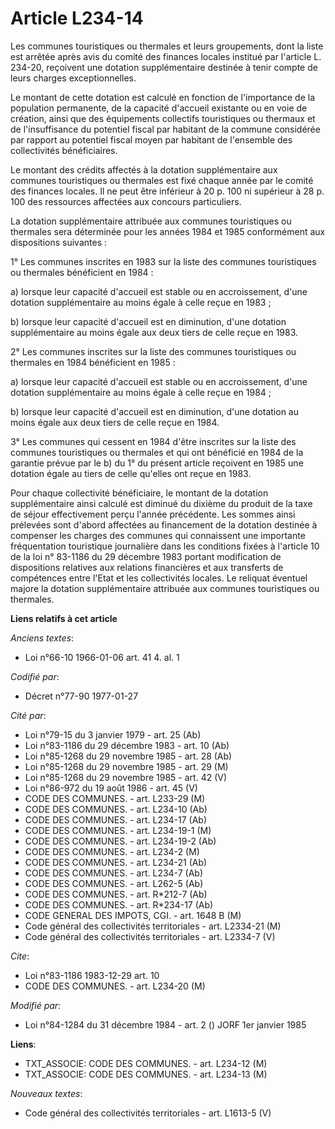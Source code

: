 # Article L234-14

Les communes touristiques ou thermales et leurs groupements, dont la liste est arrêtée après avis du comité des finances
locales institué par l'article L. 234-20, reçoivent une dotation supplémentaire destinée à tenir compte de leurs charges
exceptionnelles.

Le montant de cette dotation est calculé en fonction de l'importance de la population permanente, de la capacité d'accueil
existante ou en voie de création, ainsi que des équipements collectifs touristiques ou thermaux et de l'insuffisance du
potentiel fiscal par habitant de la commune considérée par rapport au potentiel fiscal moyen par habitant de l'ensemble des
collectivités bénéficiaires.

Le montant des crédits affectés à la dotation supplémentaire aux communes touristiques ou thermales est fixé chaque année par
le comité des finances locales. Il ne peut être inférieur à 20 p. 100 ni supérieur à 28 p. 100 des ressources affectées aux
concours particuliers.

La dotation supplémentaire attribuée aux communes touristiques ou thermales sera déterminée pour les années 1984 et 1985
conformément aux dispositions suivantes :

1° Les communes inscrites en 1983 sur la liste des communes touristiques ou thermales bénéficient en 1984 :

a) lorsque leur capacité d'accueil est stable ou en accroissement, d'une dotation supplémentaire au moins égale à celle reçue
en 1983 ;

b) lorsque leur capacité d'accueil est en diminution, d'une dotation supplémentaire au moins égale aux deux tiers de celle
reçue en 1983.

2° Les communes inscrites sur la liste des communes touristiques ou thermales en 1984 bénéficient en 1985 :

a) lorsque leur capacité d'accueil est stable ou en accroissement, d'une dotation supplémentaire au moins égale à celle reçue
en 1984 ;

b) lorsque leur capacité d'accueil est en diminution, d'une dotation au moins égale aux deux tiers de celle reçue en 1984.

3° Les communes qui cessent en 1984 d'être inscrites sur la liste des communes touristiques ou thermales et qui ont bénéficié
en 1984 de la garantie prévue par le b) du 1° du présent article reçoivent en 1985 une dotation égale au tiers de celle
qu'elles ont reçue en 1983.

Pour chaque collectivité bénéficiaire, le montant de la dotation supplémentaire ainsi calculé est diminué du dixième du
produit de la taxe de séjour effectivement perçu l'année précédente. Les sommes ainsi prélevées sont d'abord affectées au
financement de la dotation destinée à compenser les charges des communes qui connaissent une importante fréquentation
touristique journalière dans les conditions fixées à l'article 10 de la loi n° 83-1186 du 29 décembre 1983 portant
modification de dispositions relatives aux relations financières et aux transferts de compétences entre l'Etat et les
collectivités locales. Le reliquat éventuel majore la dotation supplémentaire attribuée aux communes touristiques ou
thermales.

**Liens relatifs à cet article**

_Anciens textes_:

  - Loi n°66-10 1966-01-06 art. 41 4. al. 1

_Codifié par_:

  - Décret n°77-90 1977-01-27

_Cité par_:

  - Loi n°79-15 du 3 janvier 1979 - art. 25 (Ab)
  - Loi n°83-1186 du 29 décembre 1983 - art. 10 (Ab)
  - Loi n°85-1268 du 29 novembre 1985 - art. 28 (Ab)
  - Loi n°85-1268 du 29 novembre 1985 - art. 29 (M)
  - Loi n°85-1268 du 29 novembre 1985 - art. 42 (V)
  - Loi n°86-972 du 19 août 1986 - art. 45 (V)
  - CODE DES COMMUNES. - art. L233-29 (M)
  - CODE DES COMMUNES. - art. L234-10 (Ab)
  - CODE DES COMMUNES. - art. L234-17 (Ab)
  - CODE DES COMMUNES. - art. L234-19-1 (M)
  - CODE DES COMMUNES. - art. L234-19-2 (Ab)
  - CODE DES COMMUNES. - art. L234-2 (M)
  - CODE DES COMMUNES. - art. L234-21 (Ab)
  - CODE DES COMMUNES. - art. L234-7 (Ab)
  - CODE DES COMMUNES. - art. L262-5 (Ab)
  - CODE DES COMMUNES. - art. R*212-7 (Ab)
  - CODE DES COMMUNES. - art. R*234-17 (Ab)
  - CODE GENERAL DES IMPOTS, CGI. - art. 1648 B (M)
  - Code général des collectivités territoriales - art. L2334-21 (M)
  - Code général des collectivités territoriales - art. L2334-7 (V)

_Cite_:

  - Loi n°83-1186 1983-12-29 art. 10
  - CODE DES COMMUNES. - art. L234-20 (M)

_Modifié par_:

  - Loi n°84-1284 du 31 décembre 1984 - art. 2 () JORF 1er janvier 1985

**Liens**:

  - TXT_ASSOCIE: CODE DES COMMUNES. - art. L234-12 (M)
  - TXT_ASSOCIE: CODE DES COMMUNES. - art. L234-13 (M)

_Nouveaux textes_:

  - Code général des collectivités territoriales - art. L1613-5 (V)

